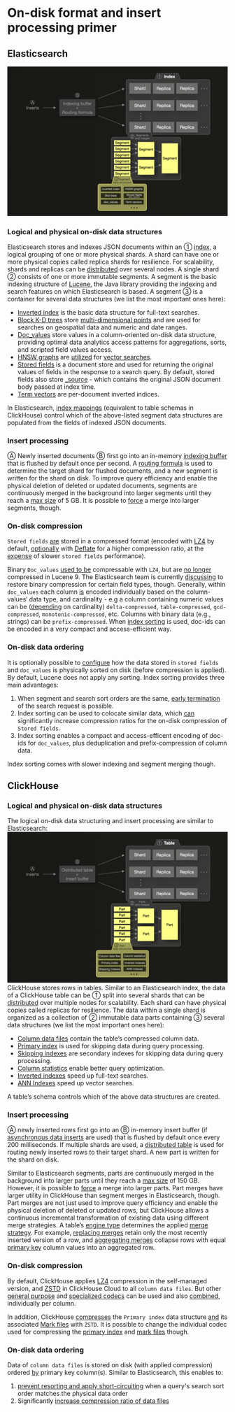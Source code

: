 # On-disk format and insert processing primer


## Elasticsearch
![](es.png)

### Logical and physical on-disk data structures

Elasticsearch stores and indexes JSON documents within an ① [index](https://www.elastic.co/blog/what-is-an-elasticsearch-index), a logical grouping of one or more physical shards. A shard can have one or more physical copies called replica shards for resilience. For scalability, shards and replicas can be [distributed](https://www.elastic.co/guide/en/elasticsearch/reference/current/scalability.html) over several nodes. A single shard ② consists of one or more immutable segments. A segment is the basic indexing structure of [Lucene](https://lucene.apache.org/), the Java library providing the indexing and search features on which Elasticsearch is based. A segment ③ is a container for several data structures (we list the most important ones here): 

* [Inverted index](https://en.wikipedia.org/wiki/Inverted_index) is the basic data structure for full-text searches.
* [Block K-D trees](https://users.cs.duke.edu/~pankaj/publications/papers/bkd-sstd.pdf) store [multi-dimensional points](https://www.elastic.co/fr/blog/lucene-points-6-0) and are used for searches on geospatial data and numeric and date ranges. 
* [Doc_values](https://www.elastic.co/guide/en/elasticsearch/reference/current/doc-values.html) store values in a column-oriented on-disk data structure, providing optimal data analytics access patterns for aggregations, sorts, and scripted field values access.
* [HNSW graphs](https://en.wikipedia.org/wiki/Hierarchical_Navigable_Small_World_graphs) are [utilized](https://www.elastic.co/search-labs/blog/vector-search-elasticsearch-rationale) for [vector searches](https://arxiv.org/pdf/1603.09320).
* [Stored fields](https://www.elastic.co/guide/en/elasticsearch/reference/current/mapping-store.html) is a document store and used for returning the original values of fields in the response to a search query. By default, stored fields also store [_source](https://www.elastic.co/guide/en/elasticsearch/reference/current/mapping-source-field.html) - which contains the original JSON document body passed at index time.
* [Term vectors](https://www.elastic.co/guide/en/elasticsearch/reference/current/term-vector.html) are per-document inverted indices.

In Elasticsearch, [index mappings](https://www.elastic.co/guide/en/elasticsearch/reference/current/mapping.html) (equivalent to table schemas in ClickHouse) control which of the above-listed segment data structures are populated from the fields of indexed JSON documents.

### Insert processing

Ⓐ Newly inserted documents Ⓑ first go into an in-memory [indexing buffer](https://www.elastic.co/guide/en/elasticsearch/reference/8.13/near-real-time.html) that is flushed by default once per second. A [routing formula](https://www.elastic.co/guide/en/elasticsearch/reference/current/mapping-routing-field.html) is used to determine the target shard for flushed documents, and a new segment is written for the shard on disk. To improve query efficiency and enable the physical deletion of deleted or updated documents, segments are continuously merged in the background into larger segments until they reach a [max size](https://lucene.apache.org/core/9_9_1/core/org/apache/lucene/index/MergePolicy.html#DEFAULT_MAX_CFS_SEGMENT_SIZE) of 5 GB. It is possible to [force](https://www.elastic.co/guide/en/elasticsearch/reference/current/indices-forcemerge.html) a merge into larger segments, though.

### On-disk compression

`Stored fields` [are](https://lucene.apache.org/core/9_9_0/core/org/apache/lucene/codecs/lucene90/Lucene90StoredFieldsFormat.html) stored in a compressed format (encoded with [LZ4](https://en.wikipedia.org/wiki/LZ4_(compression_algorithm)) by default, [optionally](https://www.elastic.co/guide/en/elasticsearch/reference/current/index-modules.html) with [Deflate](https://en.wikipedia.org/wiki/Deflate) for a higher compression ratio, at the [expense](https://www.elastic.co/guide/en/elasticsearch/reference/current/index-modules.html) of slower `stored fields` performance).

Binary `Doc_values` [used to be](https://issues.apache.org/jira/browse/LUCENE-9211) compressable with `LZ4`, but are [no longer](https://github.com/elastic/elasticsearch/issues/78266) compressed in Lucene 9. The Elasticsearch team is currently [discussing](https://github.com/elastic/elasticsearch/issues/78266#issuecomment-1898832324) to restore binary compression for certain field types, though. Generally, within `doc_values` each column [is](https://lucene.apache.org/core/9_9_0/core/org/apache/lucene/codecs/lucene90/Lucene90DocValuesFormat.html) encoded individually based on the column-values‘ data type, and cardinality - e.g a column containing numeric values can be ([depending](https://lucene.apache.org/core/9_9_0/core/org/apache/lucene/codecs/lucene90/Lucene90DocValuesFormat.html) on cardinality)  `delta-compressed`, `table-compressed`, `gcd-compressed`, `monotonic-compressed`, etc. Columns with binary data (e.g., strings) can be `prefix-compressed`. When [index sorting](./README.md#on-disk-data-ordering) is used, doc-ids can be encoded in a very compact and access-efficient way.


### On-disk data ordering

It is optionally possible to [configure](https://www.elastic.co/guide/en/elasticsearch/reference/7.17/index-modules-index-sorting.html) how the data stored in `stored fields` and `doc_values` is physically sorted on disk (before compression is applied). By default, Lucene does not apply any sorting. Index sorting provides three main advantages:
1. When segment and search sort orders are the same, [early termination](https://www.elastic.co/guide/en/elasticsearch/reference/current/index-modules-index-sorting.html#early-terminate) of the search request is possible. 
2. Index sorting can be used to colocate similar data, which [can](https://www.elastic.co/guide/en/elasticsearch/reference/current/tune-for-disk-usage.html#_use_index_sorting_to_colocate_similar_documents) significantly increase compression ratios for the on-disk compression of `Stored fields`.
3. Index sorting enables a compact and access-efficent encoding of doc-ids for `doc_values`, plus deduplication and prefix-compression of column data.

Index sorting comes with slower indexing and segment merging though.

## ClickHouse

### Logical and physical on-disk data structures

The logical on-disk data structuring and insert processing are similar to Elasticsearch:
![](ch.png)
ClickHouse stores rows in tables. Similar to an Elasticsearch index, the data of a ClickHouse table can be ① split into several shards that can be [distributed](https://www.youtube.com/watch?v=vBjCJtw_Ei0) over multiple nodes for scalability. Each shard can have physical copies called replicas for resilience. The data within a single shard is organized as a collection of ② immutable data parts containing ③ several data structures (we list the most important ones here): 




* [Column data files](https://clickhouse.com/docs/en/optimize/sparse-primary-indexes#data-is-stored-on-disk-ordered-by-primary-key-columns) contain the table’s compressed column data. 
* [Primary index](https://clickhouse.com/docs/en/optimize/sparse-primary-indexes#clickhouse-index-design) is used for skipping data during query processing.
* [Skipping indexes](https://clickhouse.com/docs/en/optimize/skipping-indexes) are secondary indexes for skipping data during query processing.
* [Column statistics](https://clickhouse.com/blog/clickhouse-release-23-11#column-statistics-for-prewhere) enable better query optimization.
* [Inverted indexes](https://en.wikipedia.org/wiki/Inverted_index) speed up full-text searches.
* [ANN Indexes](https://clickhouse.com/docs/en/engines/table-engines/mergetree-family/annindexes) speed up vector searches.    

  

A table’s schema controls which of the above data structures are created.

### Insert processing

Ⓐ newly inserted rows first go into an Ⓑ in-memory insert buffer (if [asynchronous data inserts](https://clickhouse.com/blog/asynchronous-data-inserts-in-clickhouse) are used) that is flushed by default once every 200 milliseconds. If multiple shards are used, a [distributed table](https://clickhouse.com/docs/en/engines/table-engines/special/distributed) is used for routing newly inserted rows to their target shard. A new part is written for the shard on disk. 

Similar to Elasticsearch segments, parts are continuously merged in the background into larger parts until they reach a [max size](https://clickhouse.com/docs/en/operations/settings/merge-tree-settings#max-bytes-to-merge-at-max-space-in-pool) of 150 GB. However, it is possible to [force](https://clickhouse.com/docs/en/sql-reference/statements/optimize) a merge into larger parts. Part merges have larger utility in ClickHouse than segment merges in Elasticsearch, though. Part merges are not just used to improve query efficiency and enable the physical deletion of deleted or updated rows, but ClickHouse allows a continuous incremental transformation of existing data using different merge strategies. A table’s [engine type](https://clickhouse.com/docs/en/engines/table-engines) determines the applied [merge strategy](https://www.youtube.com/watch?v=QDAJTKZT8y4). For example, [replacing merges](https://clickhouse.com/docs/en/engines/table-engines/mergetree-family/replacingmergetree#replacingmergetree) retain only the most recently inserted version of a row, and [aggregating merges](https://clickhouse.com/docs/en/engines/table-engines/mergetree-family/aggregatingmergetree#aggregatingmergetree) collapse rows with equal [primary key](https://clickhouse.com/docs/en/optimize/sparse-primary-indexes#a-table-with-a-primary-key) column values into an aggregated row. 







### On-disk compression

By default, ClickHouse applies [LZ4](https://en.wikipedia.org/wiki/LZ4_(compression_algorithm)) compression in the self-managed version, and [ZSTD](https://en.wikipedia.org/wiki/Zstd) in ClickHouse Cloud to all `column data files`. But other [general purpose](https://clickhouse.com/docs/en/sql-reference/statements/create/table#general-purpose-codecs) and [specialized codecs](https://clickhouse.com/docs/en/sql-reference/statements/create/table#specialized-codecs) can be used and also [combined](https://clickhouse.com/blog/optimize-clickhouse-codecs-compression-schema), individually per column. 

In addition, ClickHouse [compresses](https://github.com/ClickHouse/ClickHouse/blob/4e9d894e24041f7c462a486394f19d602403ae15/src/Storages/MergeTree/MergeTreeSettings.h#L151) the `Primary index` data structure [and](https://github.com/ClickHouse/ClickHouse/blob/4e9d894e24041f7c462a486394f19d602403ae15/src/Storages/MergeTree/MergeTreeSettings.h#L150) its associated [Mark files](https://clickhouse.com/docs/en/optimize/sparse-primary-indexes#mark-files-are-used-for-locating-granules) with `ZSTD`. It is possible to change the individual codec used for compressing the [primary index](https://github.com/ClickHouse/ClickHouse/blob/4e9d894e24041f7c462a486394f19d602403ae15/src/Storages/MergeTree/MergeTreeSettings.h#L153) and [mark files](https://github.com/ClickHouse/ClickHouse/blob/4e9d894e24041f7c462a486394f19d602403ae15/src/Storages/MergeTree/MergeTreeSettings.h#L152) though.


### On-disk data ordering

Data of `column data files` is stored on disk (with applied compression) ordered [by](https://clickhouse.com/docs/en/optimize/sparse-primary-indexes#data-is-stored-on-disk-ordered-by-primary-key-columns) primary key column(s). Similar to Elasticsearch, this enables to:
1. [prevent resorting and apply short-circuiting](https://clickhouse.com/blog/clickhouse-faster-queries-with-projections-and-primary-indexes#utilize-indexes-for-preventing-resorting-and-enabling-short-circuiting) when a query's search sort order matches the physical data order
2. Significantly [increase compression ratio of data files](https://clickhouse.com/docs/en/optimize/sparse-primary-indexes#optimal-compression-ratio-of-data-files)




